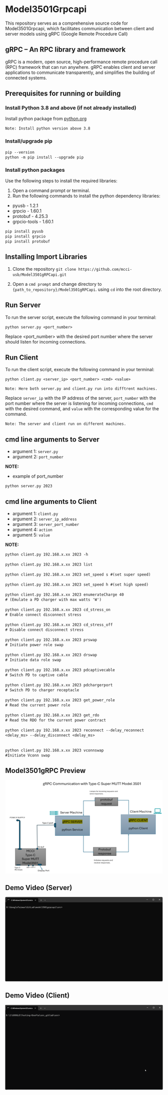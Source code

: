 # Model3501Grpcapi

This repository serves as a comprehensive source code for Model3501Grpcapi, which facilitates communication between client and server models using gRPC (Google Remote Procedure Call)

## gRPC – An RPC library and framework

gRPC is a modern, open source, high-performance remote procedure call (RPC) framework that can run anywhere. gRPC enables client and server applications to communicate transparently, and simplifies the building of connected systems.

## Prerequisites for running or building

### Install Python 3.8 and above (if not already installed)

Install python package from [python.org](https://www.python.org/ftp/python/3.8.0/python-3.8.0-amd64.exe)

```shell
Note: Install python version above 3.8
```

### Install/upgrade pip

```shell
pip --version
python -m pip install --upgrade pip
```

### Install python packages

Use the following steps to install the required libraries:

1. Open a command prompt or terminal.
2. Run the following commands to install the python dependency libraries:

* pyusb  - 1.2.1
* grpcio - 1.60.1
* protobuf - 4.25.3
* grpcio-tools - 1.60.1

```shell
pip install pyusb
pip install grpcio
pip install protobuf
```

## Installing Import Libraries

1. Clone the repository ```git clone https://github.com/mcci-usb/Model3501gRPCapi.git```

2. Open a `cmd prompt` and change directory to  `{path_to_repository}/Model3501gRPCapi`. using `cd` into the root directory.

## Run Server

To run the server script, execute the following command in your terminal:

```shell
python server.py <port_number>
```

Replace <port_number> with the desired port number where the server should listen for incoming connections.

## Run Client

To run the client script, execute the following command in your terminal:

```shell
python client.py <server_ip> <port_number> <cmd> <value>
```

```shell
Note: Here both server.py and client.py run into difftrent machines.

```

Replace `server_ip` with the IP address of the server, `port_number` with the port number where the server is listening for incoming connections, `cmd` with the desired command, and `value` with the corresponding value for the command.

```shell
Note: The server and client run on different machines.
```

## cmd line arguments to Server

* argument 1: `server.py`
* argument 2: `port_number`

**NOTE:**

* example of port_number

```shell
python server.py 2023
```

## cmd line arguments to Client

* argument 1: `client.py`
* argument 2: `server_ip_address`
* argument 3: `server_port_number`
* argument 4: `action`
* argument 5: `value`

**NOTE:**

```shell
python client.py 192.168.x.xx 2023 -h

python client.py 192.168.x.xx 2023 list

python client.py 192.168.x.xx 2023 set_speed s #(set super speed)

python client.py 192.168.x.xx 2023 set_speed h #(set high speed)

python client.py 192.168.x.xx 2023 enumerateCharge 40
# (Emulate a PD charger with max watts 'W')

python client.py 192.168.x.xx 2023 cd_stress_on
# Enable connect disconnect stress

python client.py 192.168.x.xx 2023 cd_stress_off
# Disable connect disconnect stress

python client.py 192.168.x.xx 2023 prswap
# Initiate power role swap

python client.py 192.168.x.xx 2023 drswap
# Initiate data role swap

python client.py 192.168.x.xx 2023 pdcaptivecable
# Switch PD to captive cable

python client.py 192.168.x.xx 2023 pdchargerport
# Switch PD to charger receptacle

python client.py 192.168.x.xx 2023 get_power_role
# Read the current power role

python client.py 192.168.x.xx 2023 get_rdo
# Read the RDO for the current power contract

python client.py 192.168.x.xx 2023 reconnect --delay_reconnect <delay_ms> --delay_disconnect <delay_ms>


python client.py 192.168.x.xx 2023 vconnswap
#Initiate Vconn swap
```

## Model3501gRPC Preview

![Model3501gRPCPreview](assets/Type-C%20SuperMUTT-Model3501-gRpc.png)

## Demo Video (Server)

![Demo Video](assets/Model3501-gRpc-server.gif)

## Demo Video (Client)

![Demo Video](assets/Model3501-gRpc-client.gif)
